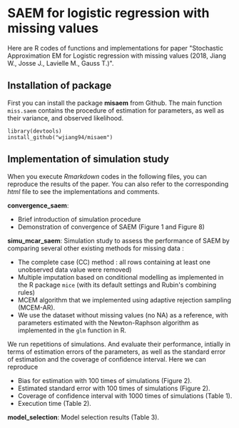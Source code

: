 
# SAEM for logistic regression with missing values
Here are R codes of functions and implementations for paper
"Stochastic Approximation EM for Logistic regression with missing values (2018, Jiang W., Josse J., Lavielle M., Gauss T.)".

## Installation of package 
First you can install the package **misaem** from Github. The main function `miss.saem` contains the procedure of estimation for parameters, as well as their variance, and observed likelihood.
```{r}
library(devtools)
install_github("wjiang94/misaem")
 ```
## Implementation of simulation study

When you execute *Rmarkdown* codes in the following files, you can reproduce the results of the paper. You can also refer to the corresponding *html* file to see the implementations and comments. 

**convergence_saem**: 
* Brief introduction of simulation procedure
* Demonstration of convergence of SAEM (Figure 1 and Figure 8)

**simu_mcar_saem**: 
Simulation study to assess the performance of SAEM by comparing several other existing methods for missing data :
* The complete case (CC) method : all rows containing at least one unobserved data value were removed)
* Multiple imputation based on conditional modelling as implemented in the R package `mice` (with its default settings and Rubin's combining rules)
* MCEM algorithm that we implemented using adaptive rejection sampling (MCEM-AR). 
* We use the dataset without missing values (no NA) as a reference, with parameters estimated with the Newton-Raphson algorithm as implemented in the `glm` function in R.

We run repetitions of simulations. And evaluate their performance, intially in terms of estimation errors of the parameters, as well as the standard error of estimation and the coverage of confidence interval. Here we can reproduce
* Bias for estimation with 100 times of simulations (Figure 2).
* Estimated standard error with 100 times of simulations (Figure 2).
* Coverage of confidence interval with 1000 times of simulations (Table 1).
* Execution time (Table 2).

**model_selection**:  Model selection results (Table 3).
